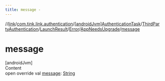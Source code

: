```yaml
---
title: message -
---
```

//[link](../../../../../../index.md)/[com.tink.link.authentication](../../../../../index.md)/[[androidJvm]AuthenticationTask](../../../../index.md)/[ThirdPartyAuthentication](../../../index.md)/[LaunchResult](../../index.md)/[Error](../index.md)/[AppNeedsUpgrade](index.md)/[message](message.md)



# message  
[androidJvm]  
Content  
open override val [message](message.md): [String](https://kotlinlang.org/api/latest/jvm/stdlib/kotlin/-string/index.html)  



